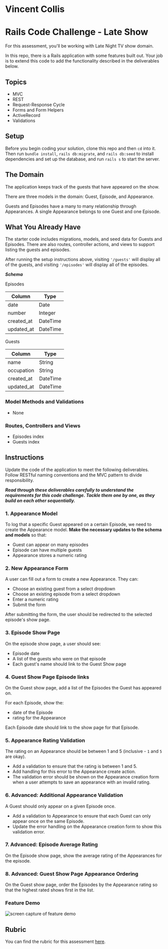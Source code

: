 # Vincent Collis

# Rails Code Challenge - Late Show

For this assessment, you'll be working with Late Night TV show domain.

In this repo, there is a Rails application with some features built out. Your job is to extend this code to add the functionality described in the deliverables below.

## Topics

- MVC
- REST
- Request-Response Cycle
- Forms and Form Helpers
- ActiveRecord
- Validations

## Setup

Before you begin coding your solution, clone this repo and then `cd` into it. Then run `bundle install`, `rails db:migrate`, and `rails db:seed` to install dependencies and set up the database, and run `rails s` to start the server.

## The Domain

The application keeps track of the guests that have appeared on the show.

There are three models in the domain: Guest, Episode, and Appearance.

Guests and Episodes have a many to many relationship through Appearances. A single Appearance belongs to one Guest and one Episode.

## What You Already Have

The starter code includes migrations, models, and seed data for Guests and Episodes. There are also routes, controller actions, and views to support listing the guests and episodes.

After running the setup instructions above, visiting `'/guests'` will display all of the guests, and visiting `'/episodes'` will display all of the episodes.

***Schema***

Episodes

| Column | Type |
| ------------- | ------------- |
| date  | Date  |
| number  | Integer  |
| created_at  | DateTime  |
| updated_at  | DateTime  |

Guests

| Column | Type |
| ------------- | ------------- |
| name  | String  |
| occupation  | String  |
| created_at  | DateTime  |
| updated_at  | DateTime  |

### Model Methods and Validations

- None

### Routes, Controllers and Views

- Episodes index
- Guests index

## Instructions

Update the code of the application to meet the following deliverables. Follow RESTful naming conventions and the MVC pattern to divide responsibility.

***Read through these deliverables carefully to understand the requirements for this code challenge. Tackle them one by one, as they build on each other sequentially.***



### 1. Appearance Model

To log that a specific Guest appeared on a certain Episode, we need to create the Appearance model. **Make the necessary updates to the schema and models** so that:

- Guest can appear on many episodes
- Episode can have multiple guests
- Appearance stores a numeric rating

### 2. New Appearance Form

A user can fill out a form to create a new Appearance. They can:

- Choose an existing guest from a select dropdown
- Choose an existing episode from a select dropdown
- Enter a numeric rating
- Submit the form

After submitting the form, the user should be redirected to the selected episode's show page.

### 3. Episode Show Page

On the episode show page, a user should see:

- Episode date
- A list of the guests who were on that episode
- Each guest's name should link to the Guest Show page

### 4. Guest Show Page Episode links

On the Guest show page, add a list of the Episodes the Guest has appeared on.

For each Episode, show the:

- date of the Episode
- rating for the Appearance

Each Episode date should link to the show page for that Episode.

### 5. Appearance Rating Validation

The rating on an Appearance should be between 1 and 5 (inclusive - `1` and `5` are okay).

- Add a validation to ensure that the rating is between 1 and 5.
- Add handling for this error to the Appearance create action.
- The validation error should be shown on the Appearance creation form when a user attempts to save an appearance with an invalid rating.

### 6. Advanced: Additional Appearance Validation

A Guest should only appear on a given Episode once.

- Add a validation to Appearance to ensure that each Guest can only appear once on the same Episode.
- Update the error handling on the Appearance creation form to show this validation error.

### 7. Advanced: Episode Average Rating

On the Episode show page, show the average rating of the Appearances for the episode.

### 8. Advanced: Guest Show Page Appearance Ordering

On the Guest show page, order the Episodes by the Appearance rating so that the highest rated shows first in the list.

### Feature Demo

![screen capture of feature demo](late-show-features-demo.gif)

## Rubric

You can find the rubric for this assessment [here](https://github.com/learn-co-curriculum/se-rubrics/blob/master/module-2.md).
